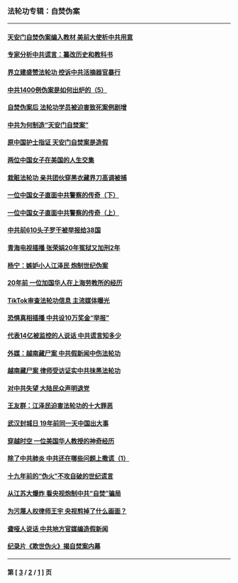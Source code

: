 ### 法轮功专辑：自焚伪案
---
#### [天安门自焚伪案编入教材 美前大使析中共用意](../../pages/nf5562/n13791932.md?11250430) 
#### [专家分析中共谎言：纂改历史和教科书](../../pages/nf5562/n13781542.md?11250430) 
#### [界立建盛赞法轮功 控诉中共活摘器官暴行](../../pages/nf5562/n13781971.md?11250430) 
#### [中共1400例伪案是如何出炉的（5）](../../pages/nf5562/n13226831.md?11250430) 
#### [自焚伪案后 法轮功学员被迫害致死案例剧增](../../pages/nf5562/n13190600.md?11250430) 
#### [中共为何制造“天安门自焚案”](../../pages/nf5562/n13183270.md?11250430) 
#### [原中国护士指证 天安门自焚案是造假](../../pages/nf5562/n13172289.md?11250430) 
#### [两位中国女子在美国的人生交集](../../pages/nf5562/n13156138.md?11250430) 
#### [栽赃法轮功 亲共团伙穿黑衣藏界刀高调被捕](../../pages/nf5562/n13073780.md?11250430) 
#### [一位中国女子直面中共警察的传奇（下）](../../pages/nf5562/n12989706.md?11250430) 
#### [一位中国女子直面中共警察的传奇（上）](../../pages/nf5562/n12985072.md?11250430) 
#### [中共前610头子罗干被举报给38国](../../pages/nf5562/n12975419.md?11250430) 
#### [青海电视插播 张荣娟20年冤狱又加刑2年](../../pages/nf5562/n12738166.md?11250430) 
#### [杨宁：嫉妒小人江泽民 炮制世纪伪案](../../pages/nf5562/n12724108.md?11250430) 
#### [20年前 一位加国华人在上海劳教所的经历](../../pages/nf5562/n12707932.md?11250430) 
#### [TikTok审查法轮功信息 主流媒体曝光](../../pages/nf5562/n12362336.md?11250430) 
#### [恐惧真相插播 中共设10万奖金“举报”](../../pages/nf5562/n12306396.md?11250430) 
#### [代表14亿被监控的人说话 中共谎言知多少](../../pages/nf5562/n12297484.md?11250430) 
#### [外媒：越南藏尸案 中共假新闻中伤法轮功](../../pages/nf5562/n12264411.md?11250430) 
#### [越南藏尸案 律师受访证实中共抹黑法轮功](../../pages/nf5562/n12261878.md?11250430) 
#### [对中共失望 大陆民众声明退党](../../pages/nf5562/n12187315.md?11250430) 
#### [王友群：江泽民迫害法轮功的十大罪恶](../../pages/nf5562/n12169074.md?11250430) 
#### [武汉封城日 19年前同一天中国出大事](../../pages/nf5562/n12150901.md?11250430) 
#### [穿越时空  一位美国华人教授的神奇经历](../../pages/nf5562/n12097460.md?11250430) 
#### [除了中共肺炎 中共还在哪些问题上撒谎（1）](../../pages/nf5562/n11955770.md?11250430) 
#### [十九年前的“伪火”不攻自破的世纪谎言](../../pages/nf5562/n11813238.md?11250430) 
#### [从江苏大爆炸 看央视炮制中共“自焚”骗局](../../pages/nf5562/n11140275.md?11250430) 
#### [为污蔑人权律师王宇 央视剪掉了什么画面？](../../pages/nf5562/n11130142.md?11250430) 
#### [聋哑人说话 中共地方官媒编造假新闻](../../pages/nf5562/n11006067.md?11250430) 
#### [纪录片《欺世伪火》揭自焚案内幕](../../pages/nf5562/n11002664.md?11250430) 

---
#### 第 [ [3](./3.md?11250430) / [2](./2.md?11250430) / [1](./1.md?11250430) ] 页
